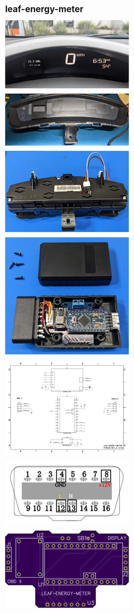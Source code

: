 # leaf-energy-meter




<p float="center">
  <img src="images/installed_in_dash.jpg" alt="enclosure" width="400"/>



<p float="center">
  <img src="images/display_bezel_black_tape.jpg" alt="enclosure" width="400"/>


<p float="center">
  <img src="images/display_connector.jpg" alt="enclosure" width="400"/>





<p float="center">
  <img src="images/meter_in_case.jpg" alt="enclosure" width="400"/>





<p float="center">
  <img src="images/schematics.png" alt="enclosure" width="400"/>






<p float="center">
  <img src="images/obd2_male_backshell_wiring.png" alt="enclosure" width="400"/>






<p float="center">
  <img src="images/pcb_top.png" alt="enclosure" width="400"/>




